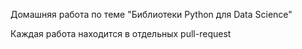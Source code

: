 Домашняя работа по теме "Библиотеки Python для Data Science"

Каждая работа находится в отдельных pull-request